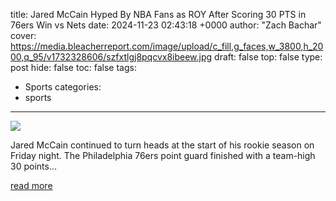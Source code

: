 title: Jared McCain Hyped By NBA Fans as ROY After Scoring 30 PTS in 76ers Win vs Nets
date: 2024-11-23 02:43:18 +0000
author: "Zach Bachar"
cover: https://media.bleacherreport.com/image/upload/c_fill,g_faces,w_3800,h_2000,q_95/v1732328606/szfxtlgj8pqcvx8ibeew.jpg
draft: false
top: false
type: post
hide: false
toc: false
tags:
  - Sports
categories:
  - sports
---

![](https://media.bleacherreport.com/image/upload/c_fill,g_faces,w_3800,h_2000,q_95/v1732328606/szfxtlgj8pqcvx8ibeew.jpg)

Jared McCain continued to turn heads at the start of his rookie season on Friday night. The Philadelphia 76ers point guard finished with a team-high 30 points…

[read more](https://bleacherreport.com/articles/10144483-jared-mccain-hyped-by-nba-fans-as-roy-after-scoring-30-pts-in-76ers-win-vs-nets)
